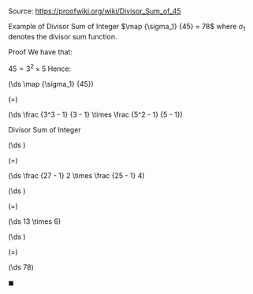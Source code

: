 # 

Source: https://proofwiki.org/wiki/Divisor_Sum_of_45

Example of Divisor Sum of Integer
$\map {\sigma_1} {45} = 78$
where $\sigma_1$ denotes the divisor sum function.


Proof
We have that:

$45 = 3^2 \times 5$
Hence:














\(\ds \map {\sigma_1} {45}\)

\(=\)







\(\ds \frac {3^3 - 1} {3 - 1} \times \frac {5^2 - 1} {5 - 1}\)





Divisor Sum of Integer














\(\ds \)

\(=\)







\(\ds \frac {27 - 1} 2 \times \frac {25 - 1} 4\)




















\(\ds \)

\(=\)







\(\ds 13 \times 6\)




















\(\ds \)

\(=\)







\(\ds 78\)









$\blacksquare$






